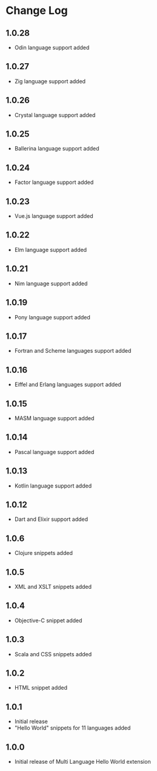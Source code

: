 # Change Log

## 1.0.28

- Odin language support added

## 1.0.27

- Zig language support added

## 1.0.26

- Crystal language support added

## 1.0.25

- Ballerina language support added

## 1.0.24

- Factor language support added

## 1.0.23

- Vue.js language support added

## 1.0.22

- Elm language support added

## 1.0.21

- Nim language support added

## 1.0.19

- Pony language support added

## 1.0.17

- Fortran and Scheme languages support added

## 1.0.16

- Eiffel and Erlang languages support added

## 1.0.15

- MASM language support added

## 1.0.14

- Pascal language support added

## 1.0.13

- Kotlin language support added

## 1.0.12

- Dart and Elixir support added

## 1.0.6

- Clojure snippets added

## 1.0.5

- XML and XSLT snippets added

## 1.0.4

- Objective-C snippet added

## 1.0.3

- Scala and CSS snippets added

## 1.0.2

- HTML snippet added

## 1.0.1

- Initial release
- "Hello World" snippets for 11 languages added

## 1.0.0

- Initial release of Multi Language Hello World extension
